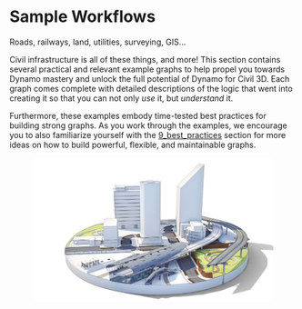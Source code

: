 # Sample Workflows

Roads, railways, land, utilities, surveying, GIS...

Civil infrastructure is all of these things, and more! This section contains several practical and relevant example graphs to help propel you towards Dynamo mastery and unlock the full potential of Dynamo for Civil 3D. Each graph comes complete with detailed descriptions of the logic that went into creating it so that you can not only _use_ it, but _understand_ it.

Furthermore, these examples embody time-tested best practices for building strong graphs. As you work through the examples, we encourage you to also familiarize yourself with the [9\_best\_practices](../../9\_best\_practices/ "mention") section for more ideas on how to build powerful, flexible, and maintainable graphs.

<figure><img src="../../.gitbook/assets/aec-bim-infrastructure-design-image_transparent.jpg" alt=""><figcaption></figcaption></figure>
